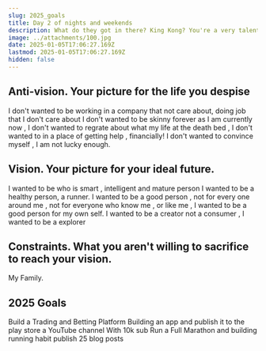 ```yaml
---
slug: 2025_goals
title: Day 2 of nights and weekends
description: What do they got in there? King Kong? You're a very talented young man, with your own clever thoughts and ideas. Do you need a manager? I was part of something special. Did he just throw my cat out of the window? Do you have any idea how long it takes those cups to decompose.
image: ../attachments/100.jpg
date: 2025-01-05T17:06:27.169Z
lastmod: 2025-01-05T17:06:27.169Z
hidden: false
---
```


## Anti-vision. Your picture for the life you despise
   I don't wanted to be working in a company that not care about, doing job that I don't care about
   I don't wanted to be skinny forever as I am currently now ,
   I don't wanted to regrate about what my life at the death bed ,
   I don't wanted to in a place of getting help , financially!
   I don't wanted to convince myself , I am not lucky enough.

## Vision. Your picture for your ideal future.
   I wanted to be who is smart , intelligent and mature person
   I wanted to be a healthy person, a runner.
   I wanted to be a good person , not for every one around me , not for everyone who know me , or like me , I wanted to be a good person for my own self.
   I wanted to be a creator not a consumer , I wanted to be a explorer

## Constraints. What you aren't willing to sacrifice to reach your vision.
   My Family.


## 2025 Goals

   Build a Trading and Betting Platform
   Building an app and publish it to the play store
   a YouTube channel With 10k sub
   Run a Full Marathon and building running habit
   publish 25 blog posts
